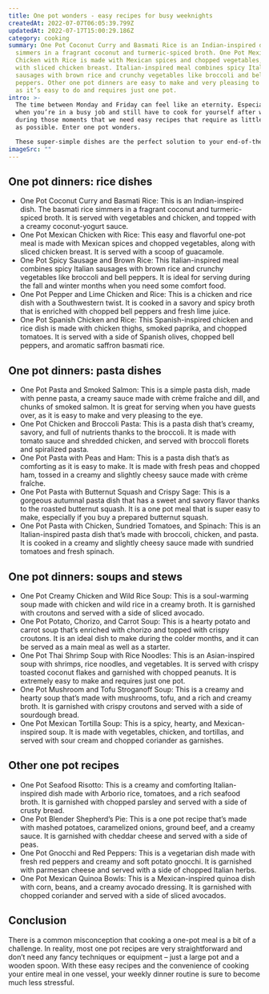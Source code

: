 ```yaml
---
title: One pot wonders - easy recipes for busy weeknights
createdAt: 2022-07-07T06:05:39.799Z
updatedAt: 2022-07-17T15:00:29.186Z
category: cooking
summary: One Pot Coconut Curry and Basmati Rice is an Indian-inspired dish that
  simmers in a fragrant coconut and turmeric-spiced broth. One Pot Mexican
  Chicken with Rice is made with Mexican spices and chopped vegetables, along
  with sliced chicken breast. Italian-inspired meal combines spicy Italian
  sausages with brown rice and crunchy vegetables like broccoli and bell
  peppers. Other one pot dinners are easy to make and very pleasing to the eye,
  as it’s easy to do and requires just one pot.
intro: >-
  The time between Monday and Friday can feel like an eternity. Especially
  when you’re in a busy job and still have to cook for yourself after work. It’s
  during those moments that we need easy recipes that require as little cleanup
  as possible. Enter one pot wonders. 

  These super-simple dishes are the perfect solution to your end-of-the-weekend blues because they are quick, convenient, and require only one vessel for cooking and serving. One pot wonders can be made in less than 45 minutes, which is perfect for people who don’t have much free time on weekday evenings but still want to eat a wholesome meal at home.
imageSrc: ""
---
```


## ##

## ##

## 

## One pot dinners: rice dishes

- One Pot Coconut Curry and Basmati Rice: This is an Indian-inspired dish. The basmati rice simmers in a fragrant coconut and turmeric-spiced broth. It is served with vegetables and chicken, and topped with a creamy coconut-yogurt sauce.
- One Pot Mexican Chicken with Rice: This easy and flavorful one-pot meal is made with Mexican spices and chopped vegetables, along with sliced chicken breast. It is served with a scoop of guacamole.
- One Pot Spicy Sausage and Brown Rice: This Italian-inspired meal combines spicy Italian sausages with brown rice and crunchy vegetables like broccoli and bell peppers. It is ideal for serving during the fall and winter months when you need some comfort food.
- One Pot Pepper and Lime Chicken and Rice: This is a chicken and rice dish with a Southwestern twist. It is cooked in a savory and spicy broth that is enriched with chopped bell peppers and fresh lime juice.
- One Pot Spanish Chicken and Rice: This Spanish-inspired chicken and rice dish is made with chicken thighs, smoked paprika, and chopped tomatoes. It is served with a side of Spanish olives, chopped bell peppers, and aromatic saffron basmati rice.

## 

## One pot dinners: pasta dishes

- One Pot Pasta and Smoked Salmon: This is a simple pasta dish, made with penne pasta, a creamy sauce made with crème fraîche and dill, and chunks of smoked salmon. It is great for serving when you have guests over, as it is easy to make and very pleasing to the eye.
- One Pot Chicken and Broccoli Pasta: This is a pasta dish that’s creamy, savory, and full of nutrients thanks to the broccoli. It is made with tomato sauce and shredded chicken, and served with broccoli florets and spiralized pasta.
- One Pot Pasta with Peas and Ham: This is a pasta dish that’s as comforting as it is easy to make. It is made with fresh peas and chopped ham, tossed in a creamy and slightly cheesy sauce made with crème fraîche.
- One Pot Pasta with Butternut Squash and Crispy Sage: This is a gorgeous autumnal pasta dish that has a sweet and savory flavor thanks to the roasted butternut squash. It is a one pot meal that is super easy to make, especially if you buy a prepared butternut squash.
- One Pot Pasta with Chicken, Sundried Tomatoes, and Spinach: This is an Italian-inspired pasta dish that’s made with broccoli, chicken, and pasta. It is cooked in a creamy and slightly cheesy sauce made with sundried tomatoes and fresh spinach.

## 

## One pot dinners: soups and stews

- One Pot Creamy Chicken and Wild Rice Soup: This is a soul-warming soup made with chicken and wild rice in a creamy broth. It is garnished with croutons and served with a side of sliced avocado.
- One Pot Potato, Chorizo, and Carrot Soup: This is a hearty potato and carrot soup that’s enriched with chorizo and topped with crispy croutons. It is an ideal dish to make during the colder months, and it can be served as a main meal as well as a starter.
- One Pot Thai Shrimp Soup with Rice Noodles: This is an Asian-inspired soup with shrimps, rice noodles, and vegetables. It is served with crispy toasted coconut flakes and garnished with chopped peanuts. It is extremely easy to make and requires just one pot.
- One Pot Mushroom and Tofu Stroganoff Soup: This is a creamy and hearty soup that’s made with mushrooms, tofu, and a rich and creamy broth. It is garnished with crispy croutons and served with a side of sourdough bread.
- One Pot Mexican Tortilla Soup: This is a spicy, hearty, and Mexican-inspired soup. It is made with vegetables, chicken, and tortillas, and served with sour cream and chopped coriander as garnishes.

## 

## Other one pot recipes

- One Pot Seafood Risotto: This is a creamy and comforting Italian-inspired dish made with Arborio rice, tomatoes, and a rich seafood broth. It is garnished with chopped parsley and served with a side of crusty bread.
- One Pot Blender Shepherd’s Pie: This is a one pot recipe that’s made with mashed potatoes, caramelized onions, ground beef, and a creamy sauce. It is garnished with cheddar cheese and served with a side of peas.
- One Pot Gnocchi and Red Peppers: This is a vegetarian dish made with fresh red peppers and creamy and soft potato gnocchi. It is garnished with parmesan cheese and served with a side of chopped Italian herbs.
- One Pot Mexican Quinoa Bowls: This is a Mexican-inspired quinoa dish with corn, beans, and a creamy avocado dressing. It is garnished with chopped coriander and served with a side of sliced avocados.

## Conclusion

There is a common misconception that cooking a one-pot meal is a bit of a challenge. In reality, most one pot recipes are very straightforward and don’t need any fancy techniques or equipment – just a large pot and a wooden spoon. With these easy recipes and the convenience of cooking your entire meal in one vessel, your weekly dinner routine is sure to become much less stressful.
